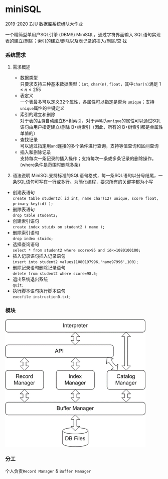 # miniSQL

2019-2020 ZJU 数据库系统组队大作业  

一个精简型单用户SQL引擎 (DBMS) MiniSQL，通过字符界面输入 SQL语句实现表的建立/删除；索引的建立/删除以及表记录的插入/删除/查
找  



### 系统需求

1. 需求概述
   * 数据类型  
     只要求支持三种基本数据类型：`int`, `char(n)`, `float`，其中`char(n)`满足 $1 ≤ n ≤ 255$   
   * 表定义  
     一个表最多可以定义32个属性，各属性可以指定是否为 `unique`；支持`unique`属性的主键定义  
   * 索引的建立和删除  
     对于表的`主键`自动建立B+树索引，对于声明为`unique`的属性可以通过SQL语句由用户指定建立/删除 B+树索引（因此，所有的 B+树索引都是单属性单值的）  
   * 查找记录  
     可以通过指定用`and`连接的多个条件进行查询，支持等值查询和区间查询  
   * 插入和删除记录  
     支持每次一条记录的插入操作；支持每次一条或多条记录的删除操作。(where条件是范围时删除多条)  

2.  语法说明
   MiniSQL支持标准的SQL语句格式，每一条SQL语句以分号结尾，一条SQL语句可写在一行或多行。为简化编程，要求所有的关键字都为小写  

   * 创建表语句  
     `create table student2(
     	id int,
     	name char(12) unique,
     	score float,
     	primary key(id)
     ); ` 
   * 删除表语句  
     `drop table student2;`  
   * 创建索引语句  
     `create index stuidx on student2 ( name );`  
   * 删除索引语句  
     `drop index stuidx;`
   * 选择查询语句  
     `select * from student2 where score>95 and id<=1080100100; ` 
   * 插入记录语句插入记录语句  
     `insert into student2 values(1080197996,'name97996',100); ` 
   * 删除记录语句删除记录语句  
     `delete from student2 where score=98.5;`
   * 退出系统退出系统  
     `quit;`  
   * 执行脚本语句执行脚本语句  
     `execfile instruction0.txt;`  

   

### 模块

![模块](https://github.com/cyjjj/miniSQL/blob/main/%E8%A6%81%E6%B1%82/%E6%A8%A1%E5%9D%97.png)



### 分工

个人负责`Record Manager` & `Buffer Manager`  

